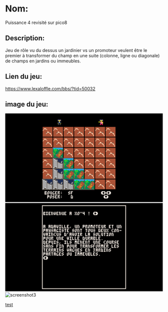 # Nom:

Puissance 4 revisité sur pico8

## Description:

Jeu de rôle vu du dessus
un jardinier vs un promoteur veulent être le premier à transformer du champ en une suite (colonne, ligne ou diagonale) de champs en jardins ou immeubles.

## Lien du jeu:

https://www.lexaloffle.com/bbs/?tid=50032

## image du jeu:

![screenshot1](https://raw.githubusercontent.com/jeremyzynger/pico8/main/Screenshot%20from%202022-11-03%2015-05-58.png "jeu1")
![screenshot2](https://raw.githubusercontent.com/jeremyzynger/pico8/main/Screenshot%20from%202022-11-03%2015-04-58.png "jeu2")
![screenshot3]("jeu3")

[test](https://raw.githubusercontent.com/jeremyzynger/pico8/main/Screenshot%20from%202022-11-03%2015-05-58.png)
